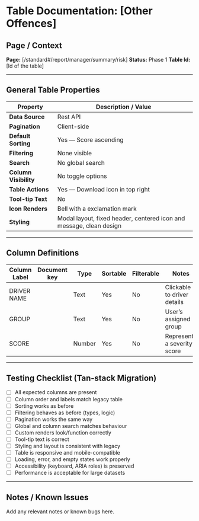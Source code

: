 # Table Documentation: [Other Offences]

## Page / Context
**Page:** [/standard#/report/manager/summary/risk]
**Status:** Phase 1
**Table Id:** [Id of the table]

---

## General Table Properties

| Property             | Description / Value |
|----------------------|---------------------|
| **Data Source**      | Rest API |
| **Pagination**       | Client-side |
| **Default Sorting**  | Yes — Score ascending |
| **Filtering**        | None visible |
| **Search**           | No global search |
| **Column Visibility**| No toggle options |
| **Table Actions**    | Yes — Download icon in top right |
| **Tool-tip Text**    | No |
| **Icon Renders**     | Bell with a exclamation mark |
| **Styling**          | Modal layout, fixed header, centered icon and message, clean design |
---

## Column Definitions

| Column Label  | Document key | Type     | Sortable | Filterable | Notes                             |
|---------------|--------------|----------|----------|------------|-----------------------------------|
| DRIVER NAME   |              | Text     | Yes      | No         | Clickable to driver details       |
| GROUP         |              | Text     | Yes      | No         | User’s assigned group             |
| SCORE         |              | Number   | Yes      | No         | Represents a severity score    |

---

## Testing Checklist (Tan-stack Migration)

- [ ] All expected columns are present
- [ ] Column order and labels match legacy table
- [ ] Sorting works as before
- [ ] Filtering behaves as before (types, logic)
- [ ] Pagination works the same way
- [ ] Global and column search matches behaviour
- [ ] Custom renders look/function correctly
- [ ] Tool-tip text is correct
- [ ] Styling and layout is consistent with legacy
- [ ] Table is responsive and mobile-compatible
- [ ] Loading, error, and empty states work properly
- [ ] Accessibility (keyboard, ARIA roles) is preserved
- [ ] Performance is acceptable for large datasets

---

## Notes / Known Issues

Add any relevant notes or known bugs here.
